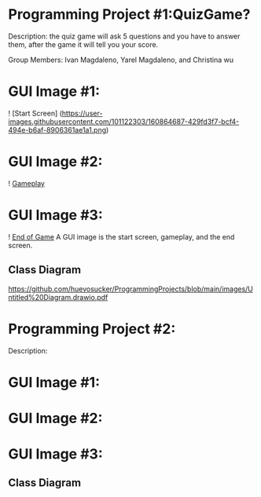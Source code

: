 # Programming Project #1:QuizGame?
Description: the quiz game will ask 5 questions and you have to answer them, after the game it will tell you your score. 

Group Members: Ivan Magdaleno, Yarel Magdaleno, and Christina wu

# GUI Image #1:
! [Start Screen]
(https://user-images.githubusercontent.com/101122303/160864687-429fd3f7-bcf4-494e-b6af-8906361ae1a1.png)

# GUI Image #2:
! [Gameplay]()
# GUI Image #3:
! [End of Game]()
A GUI image is the start screen, gameplay, and the end screen.

## Class Diagram
https://github.com/huevosucker/ProgrammingProjects/blob/main/images/Untitled%20Diagram.drawio.pdf
# Programming Project #2:
Description: 

# GUI Image #1:
# GUI Image #2:
# GUI Image #3:

## Class Diagram
